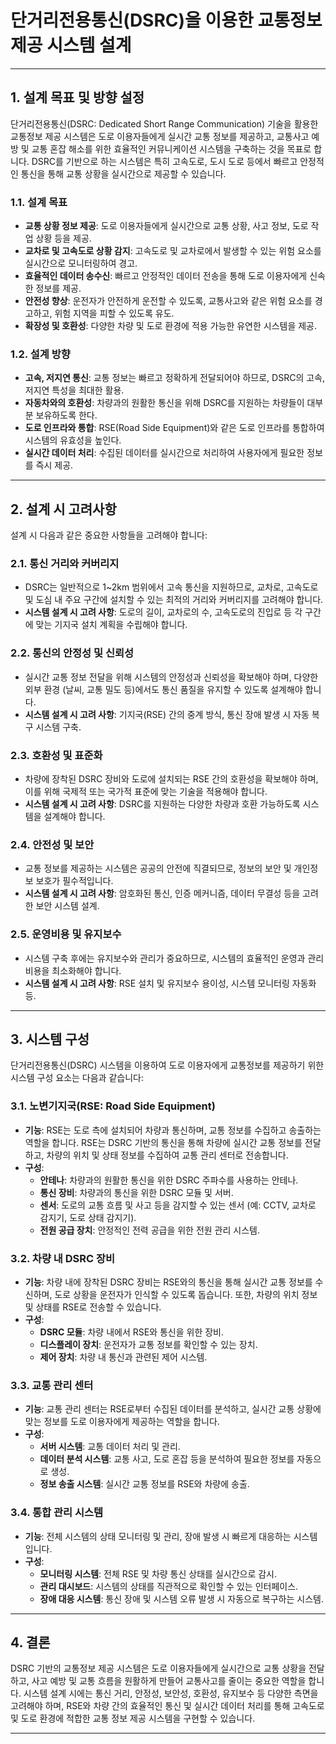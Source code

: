 # 단거리전용통신(DSRC)을 이용한 교통정보 제공 시스템 설계

---

## 1. **설계 목표 및 방향 설정**

단거리전용통신(DSRC: Dedicated Short Range Communication) 기술을 활용한 교통정보 제공 시스템은 도로 이용자들에게 실시간 교통 정보를 제공하고, 교통사고 예방 및 교통 혼잡 해소를 위한 효율적인 커뮤니케이션 시스템을 구축하는 것을 목표로 합니다. DSRC를 기반으로 하는 시스템은 특히 고속도로, 도시 도로 등에서 빠르고 안정적인 통신을 통해 교통 상황을 실시간으로 제공할 수 있습니다.

### 1.1. **설계 목표**
- **교통 상황 정보 제공**: 도로 이용자들에게 실시간으로 교통 상황, 사고 정보, 도로 작업 상황 등을 제공.
- **교차로 및 고속도로 상황 감지**: 고속도로 및 교차로에서 발생할 수 있는 위험 요소를 실시간으로 모니터링하여 경고.
- **효율적인 데이터 송수신**: 빠르고 안정적인 데이터 전송을 통해 도로 이용자에게 신속한 정보를 제공.
- **안전성 향상**: 운전자가 안전하게 운전할 수 있도록, 교통사고와 같은 위험 요소를 경고하고, 위험 지역을 피할 수 있도록 유도.
- **확장성 및 호환성**: 다양한 차량 및 도로 환경에 적용 가능한 유연한 시스템을 제공.

### 1.2. **설계 방향**
- **고속, 저지연 통신**: 교통 정보는 빠르고 정확하게 전달되어야 하므로, DSRC의 고속, 저지연 특성을 최대한 활용.
- **자동차와의 호환성**: 차량과의 원활한 통신을 위해 DSRC를 지원하는 차량들이 대부분 보유하도록 한다.
- **도로 인프라와 통합**: RSE(Road Side Equipment)와 같은 도로 인프라를 통합하여 시스템의 유효성을 높인다.
- **실시간 데이터 처리**: 수집된 데이터를 실시간으로 처리하여 사용자에게 필요한 정보를 즉시 제공.

---

## 2. **설계 시 고려사항**

설계 시 다음과 같은 중요한 사항들을 고려해야 합니다:

### 2.1. **통신 거리와 커버리지**
   - DSRC는 일반적으로 1~2km 범위에서 고속 통신을 지원하므로, 교차로, 고속도로 및 도심 내 주요 구간에 설치할 수 있는 최적의 거리와 커버리지를 고려해야 합니다.
   - **시스템 설계 시 고려 사항**: 도로의 길이, 교차로의 수, 고속도로의 진입로 등 각 구간에 맞는 기지국 설치 계획을 수립해야 합니다.

### 2.2. **통신의 안정성 및 신뢰성**
   - 실시간 교통 정보 전달을 위해 시스템의 안정성과 신뢰성을 확보해야 하며, 다양한 외부 환경 (날씨, 교통 밀도 등)에서도 통신 품질을 유지할 수 있도록 설계해야 합니다.
   - **시스템 설계 시 고려 사항**: 기지국(RSE) 간의 중계 방식, 통신 장애 발생 시 자동 복구 시스템 구축.

### 2.3. **호환성 및 표준화**
   - 차량에 장착된 DSRC 장비와 도로에 설치되는 RSE 간의 호환성을 확보해야 하며, 이를 위해 국제적 또는 국가적 표준에 맞는 기술을 적용해야 합니다.
   - **시스템 설계 시 고려 사항**: DSRC를 지원하는 다양한 차량과 호환 가능하도록 시스템을 설계해야 합니다.

### 2.4. **안전성 및 보안**
   - 교통 정보를 제공하는 시스템은 공공의 안전에 직결되므로, 정보의 보안 및 개인정보 보호가 필수적입니다.
   - **시스템 설계 시 고려 사항**: 암호화된 통신, 인증 메커니즘, 데이터 무결성 등을 고려한 보안 시스템 설계.

### 2.5. **운영비용 및 유지보수**
   - 시스템 구축 후에는 유지보수와 관리가 중요하므로, 시스템의 효율적인 운영과 관리 비용을 최소화해야 합니다.
   - **시스템 설계 시 고려 사항**: RSE 설치 및 유지보수 용이성, 시스템 모니터링 자동화 등.

---

## 3. **시스템 구성**

단거리전용통신(DSRC) 시스템을 이용하여 도로 이용자에게 교통정보를 제공하기 위한 시스템 구성 요소는 다음과 같습니다:

### 3.1. **노변기지국(RSE: Road Side Equipment)**
   - **기능**: RSE는 도로 측에 설치되어 차량과 통신하며, 교통 정보를 수집하고 송출하는 역할을 합니다. RSE는 DSRC 기반의 통신을 통해 차량에 실시간 교통 정보를 전달하고, 차량의 위치 및 상태 정보를 수집하여 교통 관리 센터로 전송합니다.
   - **구성**: 
     - **안테나**: 차량과의 원활한 통신을 위한 DSRC 주파수를 사용하는 안테나.
     - **통신 장비**: 차량과의 통신을 위한 DSRC 모듈 및 서버.
     - **센서**: 도로의 교통 흐름 및 사고 등을 감지할 수 있는 센서 (예: CCTV, 교차로 감지기, 도로 상태 감지기).
     - **전원 공급 장치**: 안정적인 전력 공급을 위한 전원 관리 시스템.

### 3.2. **차량 내 DSRC 장비**
   - **기능**: 차량 내에 장착된 DSRC 장비는 RSE와의 통신을 통해 실시간 교통 정보를 수신하며, 도로 상황을 운전자가 인식할 수 있도록 돕습니다. 또한, 차량의 위치 정보 및 상태를 RSE로 전송할 수 있습니다.
   - **구성**: 
     - **DSRC 모듈**: 차량 내에서 RSE와 통신을 위한 장비.
     - **디스플레이 장치**: 운전자가 교통 정보를 확인할 수 있는 장치.
     - **제어 장치**: 차량 내 통신과 관련된 제어 시스템.

### 3.3. **교통 관리 센터**
   - **기능**: 교통 관리 센터는 RSE로부터 수집된 데이터를 분석하고, 실시간 교통 상황에 맞는 정보를 도로 이용자에게 제공하는 역할을 합니다.
   - **구성**: 
     - **서버 시스템**: 교통 데이터 처리 및 관리.
     - **데이터 분석 시스템**: 교통 사고, 도로 혼잡 등을 분석하여 필요한 정보를 자동으로 생성.
     - **정보 송출 시스템**: 실시간 교통 정보를 RSE와 차량에 송출.

### 3.4. **통합 관리 시스템**
   - **기능**: 전체 시스템의 상태 모니터링 및 관리, 장애 발생 시 빠르게 대응하는 시스템입니다.
   - **구성**:
     - **모니터링 시스템**: 전체 RSE 및 차량 통신 상태를 실시간으로 감시.
     - **관리 대시보드**: 시스템의 상태를 직관적으로 확인할 수 있는 인터페이스.
     - **장애 대응 시스템**: 통신 장애 및 시스템 오류 발생 시 자동으로 복구하는 시스템.

---

## 4. **결론**

DSRC 기반의 교통정보 제공 시스템은 도로 이용자들에게 실시간으로 교통 상황을 전달하고, 사고 예방 및 교통 흐름을 원활하게 만들어 교통사고를 줄이는 중요한 역할을 합니다. 시스템 설계 시에는 통신 거리, 안정성, 보안성, 호환성, 유지보수 등 다양한 측면을 고려해야 하며, RSE와 차량 간의 효율적인 통신 및 실시간 데이터 처리를 통해 고속도로 및 도로 환경에 적합한 교통 정보 제공 시스템을 구현할 수 있습니다.

---
